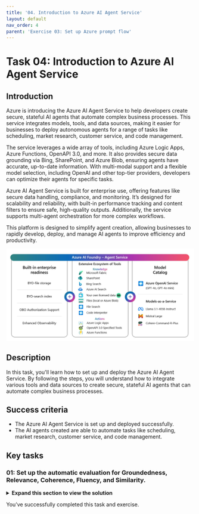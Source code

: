 ```yaml
---
title: '04. Introduction to Azure AI Agent Service'
layout: default
nav_order: 4
parent: 'Exercise 03: Set up Azure prompt flow'
---
```


# Task 04: Introduction to Azure AI Agent Service


## Introduction

Azure is introducing the Azure AI Agent Service to help developers create secure, stateful AI agents that automate complex business processes. This service integrates models, tools, and data sources, making it easier for businesses to deploy autonomous agents for a range of tasks like scheduling, market research, customer service, and code management.

The service leverages a wide array of tools, including Azure Logic Apps, Azure Functions, OpenAPI 3.0, and more. It also provides secure data grounding via Bing, SharePoint, and Azure Blob, ensuring agents have accurate, up-to-date information. With multi-modal support and a flexible model selection, including OpenAI and other top-tier providers, developers can optimize their agents for specific tasks.

Azure AI Agent Service is built for enterprise use, offering features like secure data handling, compliance, and monitoring. It’s designed for scalability and reliability, with built-in performance tracking and content filters to ensure safe, high-quality outputs. Additionally, the service supports multi-agent orchestration for more complex workflows.

This platform is designed to simplify agent creation, allowing businesses to rapidly develop, deploy, and manage AI agents to improve efficiency and productivity.

![r10bithw.jpg](../media/r10bithw.jpg)

## Description

In this task, you'll learn how to set up and deploy the Azure AI Agent Service. By following the steps, you will understand how to integrate various tools and data sources to create secure, stateful AI agents that can automate complex business processes.

## Success criteria

- The Azure AI Agent Service is set up and deployed successfully.
- The AI agents created are able to automate tasks like scheduling, market research, customer service, and code management.

## Key tasks

### 01: Set up the automatic evaluation for Groundedness, Relevance, Coherence, Fluency, and Similarity.

<details markdown="block">
<summary><strong>Expand this section to view the solution</strong></summary>

1. From the **project1** page, select **Models + endpoints** from the left menu.

1. Select **+ Deploy model**, then select **Deploy base model**.

1. Select the **gpt-4o** model, then select **Confirm**.

    ![2zsc4666.jpg](../media/2zsc4666.jpg)

1. Set the **Deployment type** to **Standard**, set the **Tokens per Minute Rate Limit** to **250K**, then select **Deploy**.

    ![728d4fro.jpg](../media/728d4fro.jpg)

1. Switch to the tab with Azure portal.

1. In the search bar at the top, search for +++bing+++ and then select **Bing Resources**.

    ![r6i71ry9.jpg](../media/r6i71ry9.jpg)

1. From the **Bing Resources** page, select **+ Add**, then select **+ Grounding with Bing Search**.

1. On the **Create a Grounding with Bing Search resource** page, select your resource group and pricing tier. Give it a name of +++bingsrch+++ and select **Review + Create**, then select **Create**.

    ![87zy60at.jpg](../media/87zy60at.jpg)

1. Return to the tab with the Azure AI model deployment and select **Agents** from the left menu.

1. Under **Select an Azure OpenAI Service resource**, select your hub and select **Let's go**.

    ![a7re3sis.jpg](../media/a7re3sis.jpg)

1. Under **Select or deploy a model**, select **gpt-4o** then select **Next**.

    ![q0wncm48.jpg](../media/q0wncm48.jpg)

    {: .important }
    > This will create a new agent using the specified model. 

1. Select the agent to open the **Setup** pane.

1. In the **Instructions** field of the **Setup** pane, enter the following:

    ```
    Understand User Query:
    Analyze the user's query to identify if it requires real-time information (e.g., weather, date, news).
    
    Use Bing Search Tool for Real-Time Data:
    If the query involves up-to-date information, use the Bing Search tool to retrieve relevant data.
    
    Craft a Clear, Concise Response:
    Extract the relevant information (e.g., temperature, news) and provide the answer in a simple and direct way.
    
    Ask for Clarification if Needed:
    If the query is vague or missing details (e.g., location for weather), ask the user for more information.
    ```

1. Under **Knowledge** in the **Setup** pane, select **+ Add**, then select **Grounding with Bing Search**.

1. Select the **+ Create connectioh** connection, then select **Add connection** next to the **bingsrch** resource.

    ![maj46b7i.jpg](../media/maj46b7i.jpg)

    {: .important }
    > The **Knowledge** section allows you to specify the source of information for the agent. In this case, we’re using the **Grounding with Bing Search** service to retrieve up-to-date information from external sources, beyond our local dataset. You can also set the source to a pre-existing search index or local data. If you want the agent to be able to retrieve both local and web-based results, you can add a connection for each.

1. Under **Actions** in the **Setup** pane, select **+ Add**, then select **Code interpreter**.

1. On the **Add code interpreter action** page, select **Select local files** and then select the **products.xlsx** file created earlier.

1. Select **Upload and Save**.

    ![9o8g2ha9.jpg](../media/9o8g2ha9.jpg)

    {: .important }The **Actions** section allows you to specify additional tasks for the agent beyond simple data retrieval. The **Code interpreter** tool can be used for tasks like performing calculations or creating visualizations from your data.

1. From the upper right of the **Setup** pane, select **Try in playground**.

1. In the **Agents playground** chat, enter +++What is the weather like in New York?+++

    ![7gzsdqe4.jpg](../media/7gzsdqe4.jpg)

    {: .important }
    > The gpt-4o model doesn’t have direct access to the current date. However, by using the Bing Search tool, the agent can retrieve up-to-date information for time-sensitive queries.

1. In the chat, enter +++What is the average price of the products in the xlsx file?+++

    ![d4zt8o7k.jpg](../media/d4zt8o7k.jpg)

    {: .important }
    > The code interpreter tool allows for more complex queries about your data. In this case, we used it to retrieve the average price of the products in our data set.

</details>

You’ve successfully completed this task and exercise.